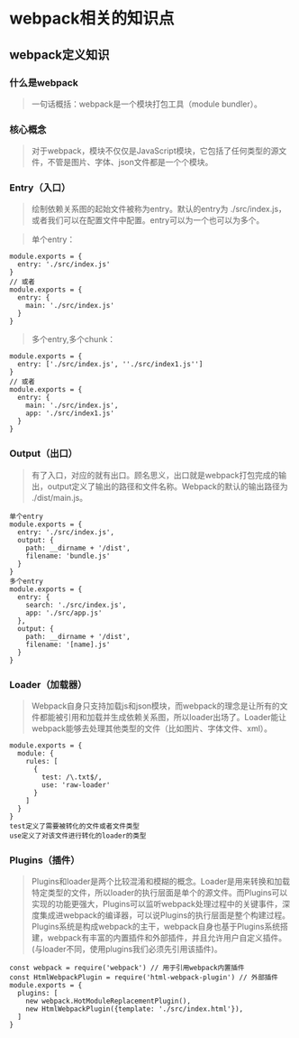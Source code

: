 # webpack相关的知识点

## webpack定义知识

### 什么是webpack

> 一句话概括：webpack是一个模块打包工具（module bundler）。

### 核心概念

> 对于webpack，模块不仅仅是JavaScript模块，它包括了任何类型的源文件，不管是图片、字体、json文件都是一个个模块。

### Entry（入口）

> 绘制依赖关系图的起始文件被称为entry。默认的entry为 ./src/index.js，或者我们可以在配置文件中配置。entry可以为一个也可以为多个。

> 单个entry：

```
module.exports = {
  entry: './src/index.js'
}
// 或者
module.exports = {
  entry: {
    main: './src/index.js'
  }
}
```

> 多个entry,多个chunk：

```
module.exports = {
  entry: ['./src/index.js', ''./src/index1.js'']
}
// 或者
module.exports = {
  entry: {
    main: './src/index.js',
    app: './src/index1.js'
  }
}
```

### Output（出口）

> 有了入口，对应的就有出口。顾名思义，出口就是webpack打包完成的输出，output定义了输出的路径和文件名称。Webpack的默认的输出路径为 ./dist/main.js。

```
单个entry
module.exports = {
  entry: './src/index.js',
  output: {
    path: __dirname + '/dist',
    filename: 'bundle.js'
  }
}
多个entry
module.exports = {
  entry: {
    search: './src/index.js',
    app: './src/app.js'
  },
  output: {
    path: __dirname + '/dist',
    filename: '[name].js'
  }
}
```

### Loader（加载器）

> Webpack自身只支持加载js和json模块，而webpack的理念是让所有的文件都能被引用和加载并生成依赖关系图，所以loader出场了。Loader能让webpack能够去处理其他类型的文件（比如图片、字体文件、xml）。

```
module.exports = {
  module: {
    rules: [
      {
        test: /\.txt$/,
        use: 'raw-loader'
      }
    ]
  }
}
test定义了需要被转化的文件或者文件类型
use定义了对该文件进行转化的loader的类型
```

### Plugins（插件）

> Plugins和loader是两个比较混淆和模糊的概念。Loader是用来转换和加载特定类型的文件，所以loader的执行层面是单个的源文件。而Plugins可以实现的功能更强大，Plugins可以监听webpack处理过程中的关键事件，深度集成进webpack的编译器，可以说Plugins的执行层面是整个构建过程。Plugins系统是构成webpack的主干，webpack自身也基于Plugins系统搭建，webpack有丰富的内置插件和外部插件，并且允许用户自定义插件。(与loader不同，使用plugins我们必须先引用该插件)。

```
const webpack = require('webpack') // 用于引用webpack内置插件
const HtmlWebpackPlugin = require('html-webpack-plugin') // 外部插件
module.exports = {
  plugins: [
    new webpack.HotModuleReplacementPlugin(),
    new HtmlWebpackPlugin({template: './src/index.html'}),
  ]
}
```
